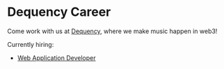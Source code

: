 # Dequency Career

Come work with us at [Dequency](https://dequency.io), where we make music happen in web3!

Currently hiring:

- [Web Application Developer](./active/web-app-developer.md)
